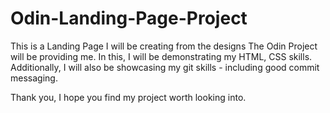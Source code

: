 # Odin-Landing-Page-Project

This is a Landing Page I will be creating from the designs The Odin Project will be providing me. In this, I will be demonstrating my HTML, CSS skills. Additionally, I will also be showcasing my git skills - including good commit messaging.

Thank you, I hope you find my project worth looking into.